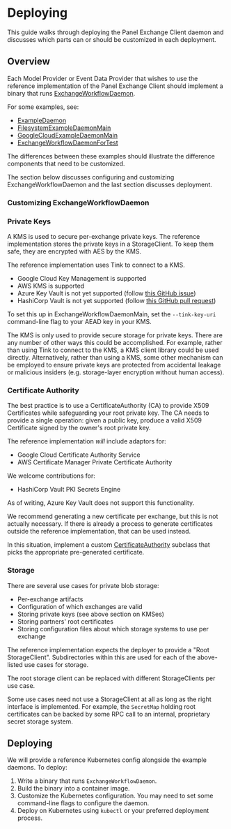 # Deploying

This guide walks through deploying the Panel Exchange Client daemon and
discusses which parts can or should be customized in each deployment.

## Overview

Each Model Provider or Event Data Provider that wishes to use the reference
implementation of the Panel Exchange Client should implement a binary that runs
[ExchangeWorkflowDaemon](../../src/main/kotlin/org/wfanet/panelmatch/client/deploy/ExchangeWorkflowDaemon.kt).

For some examples, see:

*   [ExampleDaemon](../..//src/main/kotlin/org/wfanet/panelmatch/client/deploy/example/ExampleDaemon.kt)
*   [FilesystemExampleDaemonMain](../..//src/main/kotlin/org/wfanet/panelmatch/client/deploy/example/filesystem/FilesystemExampleDaemonMain.kt)
*   [GoogleCloudExampleDaemonMain](../..//src/main/kotlin/org/wfanet/panelmatch/client/deploy/example/gcloud/GoogleCloudExampleDaemonMain.kt)
*   [ExchangeWorkflowDaemonForTest](../..//src/main/kotlin/org/wfanet/panelmatch/integration/ExchangeWorkflowDaemonForTest.kt)

The differences between these examples should illustrate the difference
components that need to be customized.

The section below discusses configuring and customizing ExchangeWorkflowDaemon
and the last section discusses deployment.

### Customizing ExchangeWorkflowDaemon

### Private Keys

A KMS is used to secure per-exchange private keys. The reference implementation
stores the private keys in a StorageClient. To keep them safe, they are
encrypted with AES by the KMS.

The reference implementation uses Tink to connect to a KMS.

*   Google Cloud Key Management is supported
*   AWS KMS is supported
*   Azure Key Vault is not yet supported (follow
    [this GitHub issue](https://github.com/google/tink/issues/158))
*   HashiCorp Vault is not yet supported (follow
    [this GitHub pull request](https://github.com/google/tink/pull/405))

To set this up in ExchangeWorkflowDaemonMain, set the `--tink-key-uri`
command-line flag to your AEAD key in your KMS.

The KMS is only used to provide secure storage for private keys. There are any
number of other ways this could be accomplished. For example, rather than using
Tink to connect to the KMS, a KMS client library could be used directly.
Alternatively, rather than using a KMS, some other mechanism can be employed to
ensure private keys are protected from accidental leakage or malicious insiders
(e.g. storage-layer encryption without human access).

### Certificate Authority

The best practice is to use a CertificateAuthority (CA) to provide X509
Certificates while safeguarding your root private key. The CA needs to provide a
single operation: given a public key, produce a valid X509 Certificate signed by
the owner's root private key.

The reference implementation *will* include adaptors for:

*   Google Cloud Certificate Authority Service
*   AWS Certificate Manager Private Certificate Authority

We welcome contributions for:

*   HashiCorp Vault PKI Secrets Engine

As of writing, Azure Key Vault does not support this functionality.

We recommend generating a new certificate per exchange, but this is not actually
necessary. If there is already a process to generate certificates outside the
reference implementation, that can be used instead.

In this situation, implement a custom
[CertificateAuthority](../..//src/main/kotlin/org/wfanet/panelmatch/common/certificates/CertificateAuthority.kt)
subclass that picks the appropriate pre-generated certificate.

### Storage

There are several use cases for private blob storage:

*   Per-exchange artifacts
*   Configuration of which exchanges are valid
*   Storing private keys (see above section on KMSes)
*   Storing partners' root certificates
*   Storing configuration files about which storage systems to use per exchange

The reference implementation expects the deployer to provide a "Root
StorageClient". Subdirectories within this are used for each of the above-listed
use cases for storage.

The root storage client can be replaced with different StorageClients per use
case.

Some use cases need not use a StorageClient at all as long as the right
interface is implemented. For example, the `SecretMap` holding root certificates
can be backed by some RPC call to an internal, proprietary secret storage
system.

## Deploying

We will provide a reference Kubernetes config alongside the example daemons. To
deploy:

1.  Write a binary that runs `ExchangeWorkflowDaemon`.
2.  Build the binary into a container image.
3.  Customize the Kubernetes configuration. You may need to set some
    command-line flags to configure the daemon.
4.  Deploy on Kubernetes using `kubectl` or your preferred deployment process.
